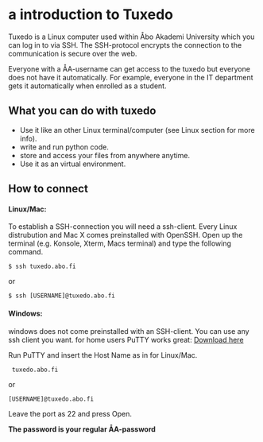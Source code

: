 # a introduction to Tuxedo
Tuxedo is a Linux computer used within Åbo Akademi University which you can log in to via SSH.
The SSH-protocol encrypts the connection to the communication is secure over the web.

Everyone with a ÅA-username can get access to the tuxedo but everyone does not have it automatically.
For example, everyone in the IT department gets it automatically when enrolled as a student.

## What you can do with tuxedo

* Use it like an other Linux terminal/computer (see Linux section for more info).
* write and run python code.
* store and access your files from anywhere anytime.
* Use it as an virtual environment.

## How to connect
#### Linux/Mac:
To establish a SSH-connection you will need a ssh-client. Every Linux distrubution and Mac X comes preinstalled with OpenSSH.
Open up the terminal (e.g. Konsole, Xterm, Macs terminal) and type the following command.

  `$ ssh tuxedo.abo.fi`
  
or

  `$ ssh [USERNAME]@tuxedo.abo.fi`

#### Windows:
windows does not come preinstalled with an SSH-client. You can use any ssh client you want.
for home users PuTTY works great: [Download here](https://the.earth.li/~sgtatham/putty/)

Run PuTTY and insert the Host Name as in for Linux/Mac.

` tuxedo.abo.fi`

or

` [USERNAME]@tuxedo.abo.fi `

Leave the port as 22 and press Open.

**The password is your regular ÅA-password**
